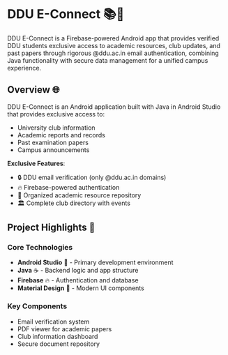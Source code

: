 # DDU E-Connect 📚🚀

DDU E-Connect is a Firebase-powered Android app that provides verified DDU students exclusive access to academic resources, club updates, and past papers through rigorous @ddu.ac.in email authentication, combining Java functionality with secure data management for a unified campus experience.

## Overview 🌐
DDU E-Connect is an Android application built with Java in Android Studio that provides exclusive access to:
- University club information
- Academic reports and records
- Past examination papers
- Campus announcements

**Exclusive Features**:
- 🔒 DDU email verification (only @ddu.ac.in domains)
- 🔥 Firebase-powered authentication
- 📁 Organized academic resource repository
- 🏛️ Complete club directory with events

## Project Highlights 🌟
### Core Technologies
- **Android Studio** 📱 - Primary development environment
- **Java** ☕ - Backend logic and app structure
- **Firebase** 🔥 - Authentication and database
- **Material Design** 🎨 - Modern UI components

### Key Components
- Email verification system
- PDF viewer for academic papers
- Club information dashboard
- Secure document repository

